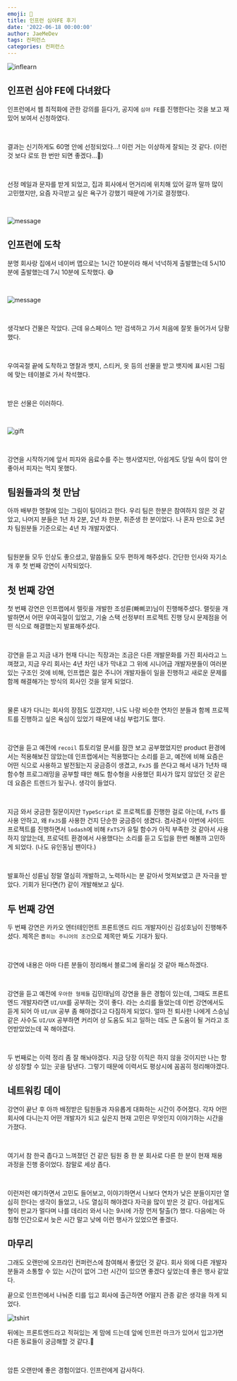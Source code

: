 ```yaml
---
emoji: 🧤
title: 인프런 심야FE 후기
date: '2022-06-18 00:00:00'
author: JaeMeDev
tags: 컨퍼런스
categories: 컨퍼런스
---
```


![inflearn](./img/inflearn.png)

## 인프런 심야 FE에 다녀왔다

인프런에서 웹 최적화에 관한 강의를 듣다가, 공지에 `심야 FE`를 진행한다는 것을 보고 재밌어 보여서 신청하였다.

<br>

결과는 신기하게도 60명 안에 선정되었다...! 이런 거는 이상하게 잘되는 것 같다. (이런 것 보다 로또 한 번만 되면 좋겠다...🤣)

<br>

선정 메일과 문자를 받게 되었고, 집과 회사에서 먼거리에 위치해 있어 갈까 말까 많이 고민했지만, 요즘 자극받고 싶은 욕구가 강했기 때문에 가기로 결정했다.

<br>

![message](./img/message.png)

## 인프런에 도착

분명 회사랑 집에서 네이버 맵으로는 1시간 10분이라 해서 넉넉하게 출발했는데 5시10분에 출발했는데 7시 10분에 도착했다. 😅

<br>

![message](./img/uspace.png)

<br>

생각보다 건물은 작았다. 근데 유스페이스 1만 검색하고 가서 처음에 잘못 들어가서 당황했다.

<br>

우여곡절 끝에 도착하고 명찰과 뱃지, 스티커, 옷 등의 선물을 받고 뱃지에 표시된 그림에 맞는 테이블로 가서 착석했다.

<br>

받은 선물은 이러하다.

<br>

![gift](./img/gift.png)

<br>

강연을 시작하기에 앞서 피자와 음료수를 주는 행사였지만, 아쉽게도 당일 속이 많이 안 좋아서 피자는 먹지 못했다. 

## 팀원들과의 첫 만남

아까 배부한 명찰에 있는 그림이 팀이라고 한다. 우리 팀은 한분은 참여하지 않은 것 같았고, 나머지 분들은 
1년 차 2분, 2년 차 한분, 취준생 한 분이었다. 나 혼자 만으로 3년 차 팀원분들 기준으로는 4년 차 개발자였다. 

<br>

팀원분들 모두 인상도 좋으셨고, 말씀들도 모두 편하게 해주셨다. 간단한 인사와 자기소개 후 첫 번째 강연이 시작되었다.

## 첫 번째 강연

첫 번째 강연은 인프랩에서 렐릿을 개발한 조성륜(빠삐코)님이 진행해주셨다. 랠릿을 개발하면서 어떤 우여곡절이 있었고, 기술 스택 선정부터
프로젝트 진행 당시 문제점을 어떤 식으로 해결했는지 발표해주셨다.

<br>

강연을 듣고 지금 내가 현재 다니는 직장과는 조금은 다른 개발문화를 가진 회사라고 느껴졌고, 지금 우리 회사는 4년 차인 내가 막내고 그 위에 시니어급 
개발자분들이 여러분 있는 구조인 것에 비해, 인프랩은 젊은 주니어 개발자들이 일을 진행하고 새로운 문제를 함께 해결해가는 방식의 회사인 것을 알게 되었다.

<br>

물론 내가 다니는 회사의 장점도 있겠지만, 나도 나랑 비슷한 연차인 분들과 함께 프로젝트를 진행하고 싶은 욕심이 있었기 때문에 내심 부럽기도 했다.

<br>

강연을 듣고 예전에 `recoil` 튜토리얼 문서를 잠깐 보고 공부했었지만 product 환경에서는 적용해보진 않았는데 인프랩에서는 적용했다는 소리를 듣고, 예전에 비해 요즘은 어떤 식으로 사용하고 발전됬는지 궁금증이 생겼고, `FxJS` 를 쓴다고 해서 내가 1년차 때 함수형 프로그래밍을 공부할 때만 해도 함수형을 사용했던 회사가 많지 않았던 것 같은데 요즘은 트렌드가 됬구나. 생각이 들었다.

<br>

지금 와서 궁금한 질문이지만 `TypeScript` 로 프로젝트를 진행한 걸로 아는데, `FxTS` 를 사용 안하고, 왜 `FxJS`를 사용한 건지 단순한 궁금증이 생겼다. 겸사겸사 이번에 사이드 프로젝트를 진행하면서 `lodash`에 비해 `FxTS`가 유틸 함수가 아직 부족한 것 같아서 사용하지 않았는데, 프로덕트 환경에서 사용했다는 소리를 듣고 도입을 한번 해볼까 고민하게 되었다. (나도 유인동님 팬이다.)

<br>

발표하신 성륜님 정말 열심히 개발하고, 노력하시는 분 같아서 멋져보였고 큰 자극을 받았다. 기회가 된다면(?) 같이 개발해보고 싶다.

## 두 번째 강연

두 번째 강연은 카카오 엔터테인먼트 프론트엔드 리드 개발자이신 김성호님이 진행해주셨다. 제목은 `뽑히는 주니어의 조건`으로 제목만 봐도 기대가 됬다.

<br>

강연에 내용은 아마 다른 분들이 정리해서 블로그에 올리실 것 같아 패스하겠다.

<br>

강연을 듣고 예전에 `우아한 형제들` 김민태님의 강연을 들은 경험이 있는데, 그때도 프론트엔드 개발자라면 `UI/UX`를 공부하는 것이 좋다. 라는 소리를 들었는데 이번 강연에서도 듣게 되어 아 `UI/UX` 공부 좀 해야겠다고 다짐하게 되었다. 얼마 전 퇴사한 나에게 스승님같은 사수도 `UI/UX` 공부하면 커리어 상 도움도 되고 일하는 데도 큰 도움이 될 거라고 조언받았었는데 꼭 해야겠다.

<br>

두 번째로는 이력 정리 좀 잘 해놔야겠다. 지금 당장 이직은 하지 않을 것이지만 나는 항상 성장할 수 있는 곳을 탐낸다. 그렇기 때문에 이력서도 평상시에 꼼꼼히 정리해야겠다.

## 네트워킹 데이

강연이 끝난 후 아까 배정받은 팀원들과 자유롭게 대화하는 시간이 주어졌다. 각자 어떤 회사에 다니는지 어떤 개발자가 되고 싶은지 현재 고민은 무엇인지 이야기하는 시간을 가졌다. 

<br>

여기서 참 한국 좁다고 느껴졌던 건 같은 팀원 중 한 분 회사로 다른 한 분이 현재 채용 과정을 진행 중이었다. 참말로 세상 좁다.

<br>

이런저런 얘기하면서 고민도 들어보고, 이야기하면서 나보다 연차가 낮은 분들이지만 열심히 한다는 생각이 들었고, 나도 열심히 해야겠다 자극을 많이 받은 것 같다. 아쉽게도 형이 판교가 멀다며 나를 데리러 와서 나는 9시에 가장 먼저 탈출(?) 했다. 다음에는 아침형 인간으로서 늦은 시간 말고 낮에 이런 행사가 있었으면 좋겠다.

## 마무리

그래도 오랜만에 오프라인 컨퍼런스에 참여해서 좋았던 것 같다. 회사 외에 다른 개발자분들과 소통할 수 있는 시간이 없어 그런 시간이 있으면 좋겠다 싶었는데 좋은 행사 같았다. 

끝으로 인프런에서 나눠준 티를 입고 회사에 출근하면 어떨지 관종 같은 생각을 하게 되었다.

![tshirt](./img/tshirt.png)

뒤에는 프론트엔드라고 적혀있는 게 맘에 드는데 앞에 인프런 마크가 있어서 입고가면 다른 동료들이 궁금해할 것 같다.🤣

<br>

암튼 오랜만에 좋은 경험이었다. 인프런에게 감사하다.

<br>